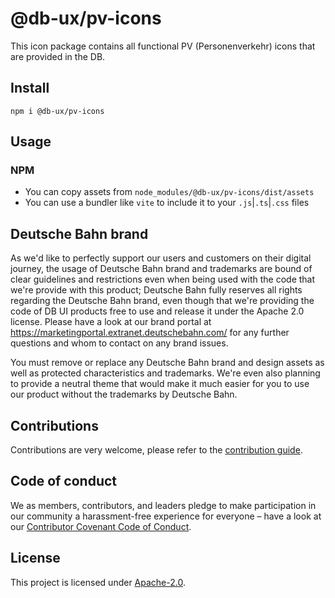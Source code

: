 # @db-ux/pv-icons

This icon package contains all functional PV (Personenverkehr) icons that are provided in the DB.

## Install

```shell
npm i @db-ux/pv-icons
```

## Usage

### NPM

- You can copy assets from `node_modules/@db-ux/pv-icons/dist/assets`
- You can use a bundler like `vite` to include it to your `.js`|`.ts`|`.css` files

## Deutsche Bahn brand

As we'd like to perfectly support our users and customers on their digital journey, the usage of Deutsche Bahn brand and trademarks are bound of clear guidelines and restrictions even when being used with the code that we're provide with this product; Deutsche Bahn fully reserves all rights regarding the Deutsche Bahn brand, even though that we're providing the code of DB UI products free to use and release it under the Apache 2.0 license.
Please have a look at our brand portal at <https://marketingportal.extranet.deutschebahn.com/> for any further questions and whom to contact on any brand issues.

You must remove or replace any Deutsche Bahn brand and design assets as well as protected characteristics and trademarks. We're even also planning to provide a neutral theme that would make it much easier for you to use our product without the trademarks by Deutsche Bahn.

## Contributions

Contributions are very welcome, please refer to the [contribution guide](https://github.com/db-ui/icons/blob/main/CONTRIBUTING.md).

## Code of conduct

We as members, contributors, and leaders pledge to make participation in our
community a harassment-free experience for everyone – have a look at our [Contributor Covenant Code of Conduct](https://github.com/db-ui/icons/blob/main/CODE-OF-CONDUCT.md).

## License

This project is licensed under [Apache-2.0](LICENSE).
